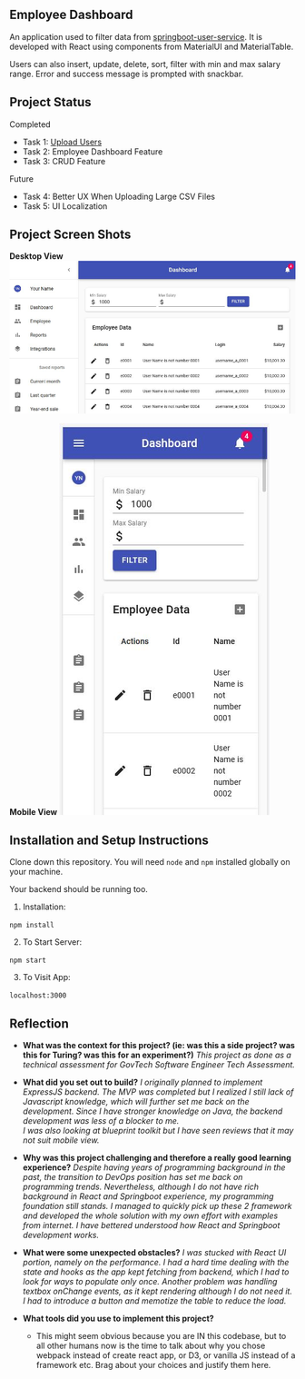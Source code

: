 ## Employee Dashboard

An application used to filter data from [springboot-user-service](https://github.com/doom160/springboot-user-service). It is developed with React using components from MaterialUI and MaterialTable.

Users can also insert, update, delete, sort, filter with min and max salary range. Error and success message is prompted with snackbar.

## Project Status
Completed
* Task 1: [Upload Users](https://github.com/doom160/springboot-user-service)
* Task 2: Employee Dashboard Feature
* Task 3: CRUD Feature

Future
* Task 4: Better UX When Uploading Large CSV Files
* Task 5: UI Localization

## Project Screen Shots

**Desktop View**
![Desktop](screenshots/desktop.JPG?raw=true 'Desktop')

**Mobile View**
![Mobile](screenshots/mobile.JPG?raw=true 'Mobile')

## Installation and Setup Instructions

Clone down this repository. You will need `node` and `npm` installed globally on your machine.  

Your backend should be running too.

1. Installation:

`npm install`  

2. To Start Server:

`npm start`  

3. To Visit App:

`localhost:3000`  

## Reflection

  - **What was the context for this project? (ie: was this a side project? was this for Turing? was this for an experiment?)**
    _This project as done as a technical assessment for GovTech Software Engineer Tech Assessment._

  - **What did you set out to build?**
    _I originally planned to implement ExpressJS backend. The MVP was completed but I realized I still lack of Javascript knowledge, which will further set me back on the development. Since I have stronger knowledge on Java, the backend development was less of a blocker to me._
    \
    _I was also looking at blueprint toolkit but I have seen reviews that it may not suit mobile view._

    
  - **Why was this project challenging and therefore a really good learning experience?**
    _Despite having years of programming background in the past, the transition to DevOps position has set me back on programming trends. Nevertheless, although I do not have rich background in React and Springboot experience, my programming foundation still stands. I managed to quickly pick up these 2 framework and developed the whole solution with my own effort with examples from internet. I have bettered understood how React and Springboot development works._
  - **What were some unexpected obstacles?**
    _I was stucked with React UI portion, namely on the performance. I had a hard time dealing with the state and hooks as the app kept fetching from backend, which I had to look for ways to populate only once. Another problem was handling textbox onChange events, as it kept rendering although I do not need it. I had to introduce a button and memotize the table to reduce the load._
  - **What tools did you use to implement this project?**
      - This might seem obvious because you are IN this codebase, but to all other humans now is the time to talk about why you chose webpack instead of create react app, or D3, or vanilla JS instead of a framework etc. Brag about your choices and justify them here.  